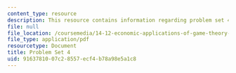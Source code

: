 ```yaml
---
content_type: resource
description: This resource contains information regarding problem set 4.
file: null
file_location: /coursemedia/14-12-economic-applications-of-game-theory-fall-2012/9163781007c28557ecf4b78a98e5a1c8_MIT14_12F12_pset4.pdf
file_type: application/pdf
resourcetype: Document
title: Problem Set 4
uid: 91637810-07c2-8557-ecf4-b78a98e5a1c8
---
```

